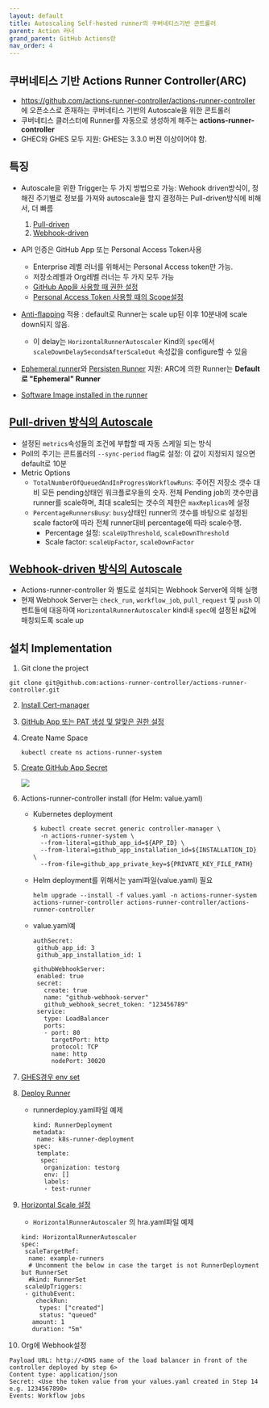 ```yaml
---
layout: default
title: Autoscaling Self-hosted runner의 쿠버네티스기반 콘트롤러
parent: Action 러너
grand_parent: GitHub Actions란
nav_order: 4
---
```


## 쿠버네티스 기반 Actions Runner Controller(ARC)

 - https://github.com/actions-runner-controller/actions-runner-controller 에 오픈소스로 존재하는 쿠버네티스 기반의 Autoscale을 위한 콘트롤러
 - 쿠버네티스 클러스터에 Runner를 자동으로 생성하게 해주는 **actions-runner-controller**
 - GHEC와 GHES 모두 지원: GHES는 3.3.0 버젼 이상이어야 함.

## 특징
 - Autoscale을 위한 Trigger는 두 가지 방법으로 가능: Wehook driven방식이, 정해진 주기별로 정보를 가져와 autoscale을 할지 결정하는 Pull-driven방식에 비해서, 더 빠름 
   1. [Pull-driven](https://github.com/actions-runner-controller/actions-runner-controller#pull-driven-scaling)
   2. [Webhook-driven](https://github.com/actions-runner-controller/actions-runner-controller#webhook-driven-scaling)

 - API 인증은 GitHub App 또는 Personal Access Token사용 
   - Enterprise 레벨 러너를 위해서는 Personal Access token만 가능.
   - 저장소레벨과 Org레벨 러너는 두 가지 모두 가능
   - [GitHub App을 사용할 때 권한 설정](https://github.com/actions-runner-controller/actions-runner-controller#deploying-using-github-app-authentication)
   - [Personal Access Token 사용할 때의 Scope설정](https://github.com/actions-runner-controller/actions-runner-controller#deploying-using-pat-authentication)

 - [Anti-flapping](https://github.com/actions-runner-controller/actions-runner-controller#anti-flapping-configuration) 적용 : default로 Runner는 scale up된 이후 10분내에 scale down되지 않음. 
   - 이 delay는 `HorizontalRunnerAutoscaler` Kind의 `spec`에서 `scaleDownDelaySecondsAfterScaleOut` 속성값을 configure할 수 있음

 - [Ephemeral runner](https://github.com/actions-runner-controller/actions-runner-controller#webhook-driven-scaling)와 [Persisten Runner](https://github.com/actions-runner-controller/actions-runner-controller#persistent-runners) 지원: ARC에 의한 Runner는 **Default로 "Ephemeral" Runner**

 - [Software Image installed in the runner](https://github.com/actions-runner-controller/actions-runner-controller#stateful-runners)

## [Pull-driven 방식의 Autoscale](https://github.com/actions-runner-controller/actions-runner-controller#pull-driven-scaling)
 - 설정된 `metrics`속성들의 조건에 부합할 때 자동 스케일 되는 방식
 - Poll의 주기는 콘트롤러의 `--sync-period` flag로 설정: 이 값이 지정되지 않으면 default로 10분
 - Metric Options
   - `TotalNumberOfQueuedAndInProgressWorkflowRuns`: 주어진 저장소 갯수 대비 모든 pending상태인 워크플로우들의 숫자. 전체 Pending job의 갯수만큼 runner를 scale하며, 최대 scale되는 갯수의 제한은 `maxReplicas`에 설정
   - `PercentageRunnersBusy`: `busy`상태인 runner의 갯수를 바탕으로 설정된 scale factor에 따라 전체 runner대비 percentage에 따라 scale수행. 
     - Percentage 설정: `scaleUpThreshold`, `scaleDownThreshold`
     - Scale factor: `scaleUpFactor`, `scaleDownFactor`

## [Webhook-driven 방식의 Autoscale](https://github.com/actions-runner-controller/actions-runner-controller#webhook-driven-scaling)
  - Actions-runner-controller 와 별도로 설치되는 Webhook Server에 의해 실행
  - 현재 Webhook Server는 `check_run`, `workflow_job`, `pull_request` 및 `push` 이벤트들에 대응하여 `HorizontalRunnerAutoscaler` kind내 `spec`에 설정된 `N`값에 매칭되도록 scale up

## 설치 Implementation

1. Git clone the project 
  ```
  git clone git@github.com:actions-runner-controller/actions-runner-controller.git
  ```
2. [Install Cert-manager](https://github.com/actions-runner-controller/actions-runner-controller#installation)

3. [GitHub App 또는 PAT 생성 및 알맞은 권한 설정](https://github.com/actions-runner-controller/actions-runner-controller#setting-up-authentication-with-github-api)

4. Create Name Space
   ```
   kubectl create ns actions-runner-system
   ```
   
5. [Create GitHub App Secret](https://github.com/actions-runner-controller/actions-runner-controller#deploying-using-github-app-authentication)

   <img src="https://user-images.githubusercontent.com/230145/78968805-71777900-7b40-11ea-97e6-55c48dfc44ac.png">

6. Actions-runner-controller install (for Helm: value.yaml)
   - Kubernetes deployment
     ```
     $ kubectl create secret generic controller-manager \
       -n actions-runner-system \
       --from-literal=github_app_id=${APP_ID} \
       --from-literal=github_app_installation_id=${INSTALLATION_ID} \
       --from-file=github_app_private_key=${PRIVATE_KEY_FILE_PATH}
     ```  
   
   - Helm deployment를 위해서는 yaml파일(value.yaml) 필요 
    
     ```
     helm upgrade --install -f values.yaml -n actions-runner-system actions-runner-controller actions-runner-controller/actions-runner-controller
     ```
  
   - value.yaml예
   
     ```
     authSecret:
      github_app_id: 3
      github_app_installation_id: 1

     githubWebhookServer:
      enabled: true
      secret:
        create: true
        name: "github-webhook-server"
        github_webhook_secret_token: "123456789"
      service:
        type: LoadBalancer
        ports:
        - port: 80
          targetPort: http
          protocol: TCP
          name: http
          nodePort: 30020
     ```

7. [GHES경우 env set](https://github.com/actions-runner-controller/actions-runner-controller#github-enterprise-support)


8. [Deploy Runner](https://github.com/actions-runner-controller/actions-runner-controller#usage) 
  
   - runnerdeploy.yaml파일 예제

     ```
     kind: RunnerDeployment
     metadata:
      name: k8s-runner-deployment
     spec:
      template:
       spec:
        organization: testorg
        env: []
        labels:
        - test-runner
     ```

9. [Horizontal Scale 설정](https://github.com/actions-runner-controller/actions-runner-controller#webhook-driven-scaling)

    - `HorizontalRunnerAutoscaler` 의 hra.yaml파일 예제

     ```
     kind: HorizontalRunnerAutoscaler
     spec:
      scaleTargetRef:
       name: example-runners
       # Uncomment the below in case the target is not RunnerDeployment but RunnerSet
       #kind: RunnerSet
      scaleUpTriggers:
      - githubEvent:
         checkRun:
          types: ["created"]
          status: "queued"
        amount: 1
        duration: "5m"
     ```


10. Org에 Webhook설정
   ```
   Payload URL: http://<DNS name of the load balancer in front of the controller deployed by step 6>
   Content type: application/json
   Secret: <Use the token value from your values.yaml created in Step 14 e.g. 1234567890>
   Events: Workflow jobs
   ```